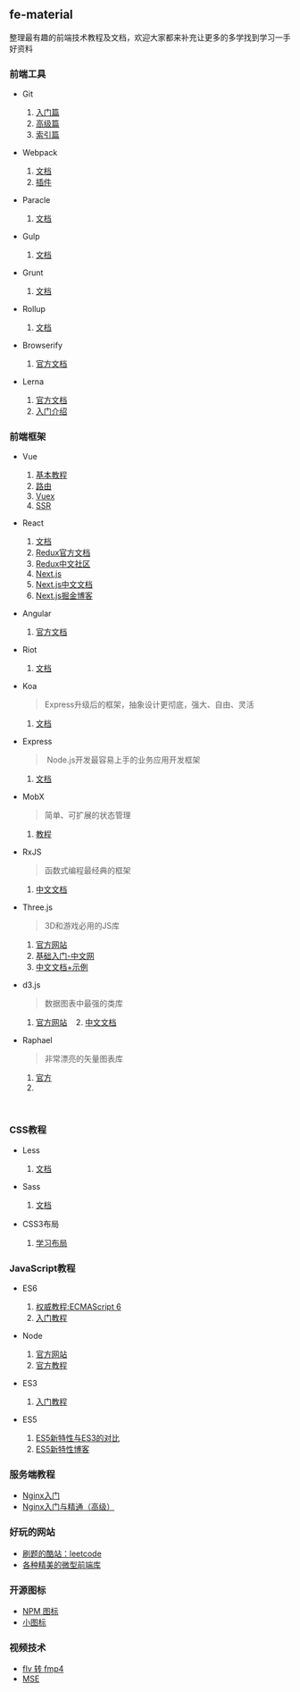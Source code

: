 ## fe-material

整理最有趣的前端技术教程及文档，欢迎大家都来补充让更多的多学找到学习一手好资料


### 前端工具

  - Git
    1. [入门篇](https://backlog.com/git-tutorial/cn/intro/intro1_1.html)
    2. [高级篇](https://backlog.com/git-tutorial/cn/stepup/stepup1_1.html)
    3. [索引篇](https://backlog.com/git-tutorial/cn/reference/)

  - Webpack
    1. [文档](https://doc.webpack-china.org/concepts/)
    2. [插件](https://doc.webpack-china.org/plugins/)

  - Paracle
    1. [文档](https://parceljs.org/)

  - Gulp
    1. [文档](https://www.gulpjs.com.cn/)

  - Grunt
    1. [文档](http://www.gruntjs.net/)

  - Rollup
    1. [文档](http://www.rollupjs.com/)

  - Browserify
    1. [官方文档](http://browserify.org/)

  - Lerna
    1. [官方文档](https://github.com/lerna/lerna)
    2. [入门介绍](https://www.jianshu.com/p/63ec67445b0f)

### 前端框架

  - Vue
    1. [基本教程](https://cn.vuejs.org/)
    2. [路由](https://router.vuejs.org/)
    3. [Vuex](https://vuex.vuejs.org/)
    4. [SSR](https://ssr.vuejs.org/)

  - React
    1. [文档](https://doc.react-china.org/)
    2. [Redux官方文档](http://cn.redux.js.org/)
    3. [Redux中文社区](http://www.redux.org.cn/)
    4. [Next.js](https://zeit.co/blog/next4)
    5. [Next.js中文文档](http://react-china.org/t/next-js/12525)
    6. [Next.js掘金博客](https://juejin.im/entry/59791d8f6fb9a03c391b557e)

  - Angular
    1. [官方文档](https://angular.cn/)

  - Riot
    1. [文档](http://riotjs.com/v2/zh/)

  - Koa

    > Express升级后的框架，抽象设计更彻底，强大、自由、灵活

    1. [文档](https://koa.bootcss.com/)

  - Express

    >  Node.js开发最容易上手的业务应用开发框架

    1. [文档](http://expressjs.com/zh-cn/)

  - MobX
    > 简单、可扩展的状态管理
    1. [教程](http://cn.mobx.js.org/)

  - RxJS
    > 函数式编程最经典的框架
    1. [中文文档](http://cn.rx.js.org/)

  - Three.js
    > 3D和游戏必用的JS库
    1. [官方网站](https://threejs.org/)
    2. [基础入门-中文网](http://www.hewebgl.com/article/articledir/1)
    3. [中文文档+示例](https://teakki.com/p/58a3ef1bf0d40775548c908f)

  - d3.js
    > 数据图表中最强的类库
    1. [官方网站](https://d3js.org/)
    2. [中文文档](https://github.com/xswei/d3js_doc)

  - Raphael
    > 非常漂亮的矢量图表库
    1. [官方](http://dmitrybaranovskiy.github.io/raphael/)
    2. []()

    
### CSS教程

  - Less
    1. [文档](http://less.bootcss.com/)

  - Sass
    1. [文档](http://sass.bootcss.com/docs/sass-reference/)

  - CSS3布局
    1. [学习布局](http://zh.learnlayout.com/)

### JavaScript教程

  - ES6
    1. [权威教程:ECMAScript 6](http://es6-features.org/#Constants)
    2. [入门教程](http://es6.ruanyifeng.com/)

  - Node
    1. [官方网站](http://nodejs.cn/)
    2. [官方教程](http://nodejs.cn/api/)

  - ES3
    1. [入门教程](http://www.runoob.com/js/js-tutorial.html)

  - ES5
    1. [ES5新特性与ES3的对比](http://www.hahack.com/wiki/javascript-es5.html#es5-%E7%9A%84%E6%96%B0%E7%89%B9%E6%80%A7)
    2. [ES5新特性博客](http://pij.robinqu.me/JavaScript_Core/ECMAScript/es5.html)


### 服务端教程

  - [Nginx入门](http://cnt1992.xyz/2016/03/18/simple-intro-to-nginx/)
  - [Nginx入门与精通（高级）](http://tengine.taobao.org/book/#)

### 好玩的网站

  - [刷题的酷站：leetcode](https://leetcode.com/)
  - [各种精美的微型前端库](http://microjs.com/)

### 开源图标

  - [NPM 图标](https://nodei.co/)
  - [小图标](https://shields.io/)

### 视频技术

  - [ flv 转 fmp4 ](https://blog.csdn.net/g332065255/article/details/71158863)
  - [ MSE ](https://www.w3.org/TR/media-source/)
